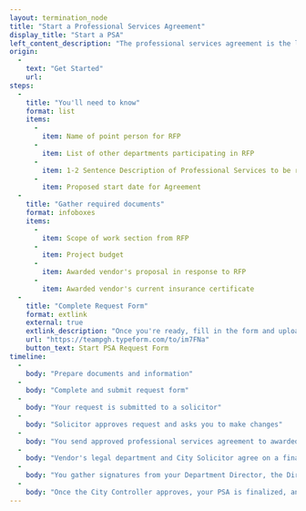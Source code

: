 ```yaml
---
layout: termination_node
title: "Start a Professional Services Agreement"
display_title: "Start a PSA"
left_content_description: "The professional services agreement is the last step in the RFP process. It is drafted by the legal department based on the information and documents provided throughout that process provided by the RFP committee's point person."
origin:
  -
    text: "Get Started"
    url:
steps:
  -
    title: "You'll need to know"
    format: list
    items:
      -
        item: Name of point person for RFP
      -
        item: List of other departments participating in RFP
      -
        item: 1-2 Sentence Description of Professional Services to be rendered
      -
        item: Proposed start date for Agreement
  -
    title: "Gather required documents"
    format: infoboxes
    items:
      -
        item: Scope of work section from RFP
      -
        item: Project budget
      -
        item: Awarded vendor's proposal in response to RFP
      -
        item: Awarded vendor's current insurance certificate
  -
    title: "Complete Request Form"
    format: extlink
    external: true
    extlink_description: "Once you're ready, fill in the form and upload required documents at the link below"
    url: "https://teampgh.typeform.com/to/im7FNa"
    button_text: Start PSA Request Form
timeline:
  -
    body: "Prepare documents and information"
  -
    body: "Complete and submit request form"
  -
    body: "Your request is submitted to a solicitor"
  -
    body: "Solicitor approves request and asks you to make changes"
  -
    body: "You send approved professional services agreement to awarded vendor for approval"
  -
    body: "Vendor's legal department and City Solicitor agree on a final Professional Services Agreement. Vendor signs four hard copies and sends them to you"
  -
    body: "You gather signatures from your Department Director, the Director of Finance, the Director of OMB, and your solicitor before you submit the agreement to the Controller's Office"
  -
    body: "Once the City Controller approves, your PSA is finalized, and you can begin to work with your awarded vendor"
---
```


